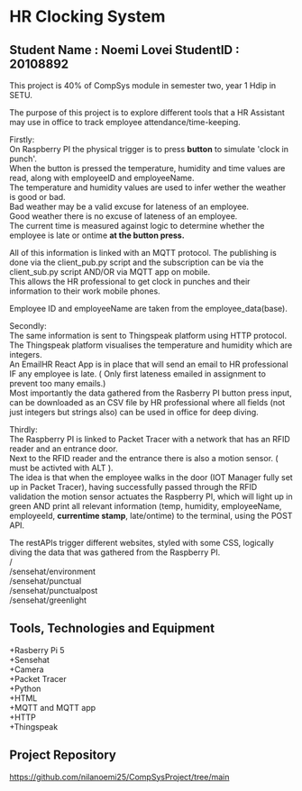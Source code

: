 # HR Clocking System

## Student Name : Noemi Lovei  StudentID : 20108892
This project is 40% of CompSys module in semester two, year 1 Hdip in SETU. 

The purpose of this project is to explore different tools that a HR Assistant may use in office to track employee attendance/time-keeping. <br>

Firstly: <br>
On Raspberry PI the physical trigger is to press **button** to simulate 'clock in punch'. <br>
When the button is pressed the temperature, humidity and time values are read, along with employeeID and employeeName.  <br>
The temperature and humidity values are used to infer wether the weather is good or bad. <br>
Bad weather may be a valid excuse for lateness of an employee. <br>
Good weather there is no excuse of lateness of an employee. <br>
The current time is measured against logic to determine whether the employee is late or ontime **at the button press.**<br>

All of this information is linked with an MQTT protocol. The publishing is done via the client_pub.py script and the subscription can be via the client_sub.py script AND/OR via MQTT app on mobile. <br>
This allows the HR professional to get clock in punches and their information to their work mobile phones. <br>

Employee ID and employeeName are taken from the employee_data(base). <br>

Secondly: <br>
The same information is sent to Thingspeak platform using HTTP protocol. <br>
The Thingspeak platform visualises the temperature and humidity which are integers.<br>
An EmailHR React App is in place that will send an email to HR professional IF any employee is late. ( Only first lateness emailed in assignment to prevent too many emails.)<br>
Most importantly the data gathered from the Rasberry PI button press input, can be downloaded as an CSV file by HR professional where all fields (not just integers but strings also) can be used in office for deep diving.  <br>

Thirdly: <br>
The Raspberry PI is linked to Packet Tracer with a network that has an RFID reader and an entrance door. <br>
Next to the RFID reader and the entrance there is also a motion sensor. ( must be activted with ALT ).<br>
The idea is that when the employee walks in the door (IOT Manager fully set up in Packet Tracer), having successfully passed through the RFID validation the motion sensor actuates the Raspberry PI, which will light up in green AND print all relevant information (temp, humidity, employeeName, employeeId, **currentime stamp**, late/ontime) to the terminal, using the POST API. <br>

The restAPIs trigger different websites, styled with some CSS, logically diving the data that was gathered from the Raspberry PI.<br>
/<br>
/sensehat/environment<br>
/sensehat/punctual<br>
/sensehat/punctualpost<br>
/sensehat/greenlight<br>



## Tools, Technologies and Equipment
+Rasberry Pi 5<br>
+Sensehat<br>
+Camera <br>
+Packet Tracer<br>
+Python <br>
+HTML <br>
+MQTT and MQTT app <br>
+HTTP<br>
+Thingspeak <br>
 

## Project Repository
https://github.com/nilanoemi25/CompSysProject/tree/main 

